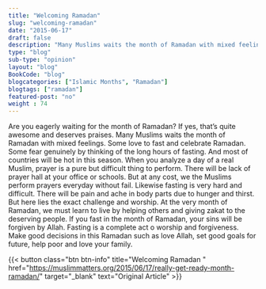 ```yaml
--- 
title: "Welcoming Ramadan" 
slug: "welcoming-ramadan"
date: "2015-06-17" 
draft: false 
description: "Many Muslims waits the month of Ramadan with mixed feelings. Some love to fast and celebrate Ramadan. Some fear genuinely by thinking of the long hours of fasting." 
type: "blog"
sub-type: "opinion" 
layout: "blog" 
BookCode: "blog"
blogcategories: ["Islamic Months", "Ramadan"]
blogtags: ["ramadan"]
featured-post: "no"
weight : 74
---  
```

Are you eagerly waiting for the month of Ramadan? If yes, that’s quite awesome and deserves praises. Many Muslims waits the month of Ramadan with mixed feelings. Some love to fast and celebrate Ramadan. Some fear genuinely by thinking of the long hours of fasting. And most of countries will be hot in this season. When you analyze a day of a real Muslim, prayer is a pure but difficult thing to perform. There will be lack of prayer hall at your office or schools. But at any cost, we the Muslims perform prayers everyday without fail. Likewise fasting is very hard and difficult. There will be pain and ache in body parts due to hunger and thirst. But here lies the exact challenge and worship. At the very month of Ramadan, we must learn to live by helping others and giving zakat to the deserving people. If you fast in the month of Ramadan, your sins will be forgiven by Allah. Fasting is a complete act o worship and forgiveness. Make good decisions in this Ramadan such as love Allah, set good goals for future, help poor and love your family.

{{< button class="btn btn-info" title="Welcoming Ramadan " href="https://muslimmatters.org/2015/06/17/really-get-ready-month-ramadan/" target="_blank" text="Original Article" >}}